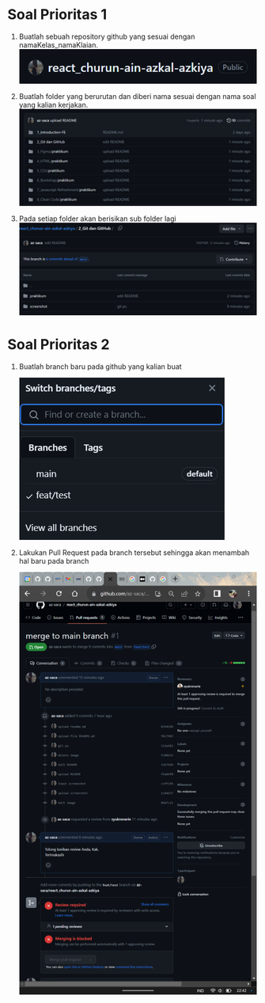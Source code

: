 # Soal Prioritas 1

1. Buatlah sebuah repository github yang sesuai dengan namaKelas_namaKlaian.
   ![](nama-repo.png)

2. Buatlah folder yang berurutan dan diberi nama sesuai dengan nama soal yang kalian kerjakan.
   ![](folders.png)

3. Pada setiap folder akan berisikan sub folder lagi
   ![](practice-n-ss.png)

# Soal Prioritas 2

1. Buatlah branch baru pada github yang kalian buat
   
   ![](new-branch.png)

3. Lakukan Pull Request pada branch tersebut sehingga akan menambah hal baru pada branch
   
   ![](PR.png)
